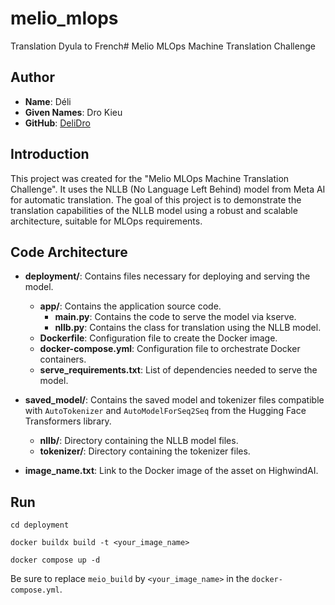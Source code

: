 ﻿# melio_mlops

Translation Dyula to French# Melio MLOps Machine Translation Challenge

## Author

- **Name**: Déli
- **Given Names**: Dro Kieu
- **GitHub**: [DeliDro](https://github.com/DeliDro)

## Introduction

This project was created for the "Melio MLOps Machine Translation Challenge". It uses the NLLB (No Language Left Behind) model from Meta AI for automatic translation. The goal of this project is to demonstrate the translation capabilities of the NLLB model using a robust and scalable architecture, suitable for MLOps requirements.

## Code Architecture

- **deployment/**: Contains files necessary for deploying and serving the model.
  - **app/**: Contains the application source code.
    - **main.py**: Contains the code to serve the model via kserve.
    - **nllb.py**: Contains the class for translation using the NLLB model.
  - **Dockerfile**: Configuration file to create the Docker image.
  - **docker-compose.yml**: Configuration file to orchestrate Docker containers.
  - **serve_requirements.txt**: List of dependencies needed to serve the model.

- **saved_model/**: Contains the saved model and tokenizer files compatible with `AutoTokenizer` and `AutoModelForSeq2Seq` from the Hugging Face Transformers library.
  - **nllb/**: Directory containing the NLLB model files.
  - **tokenizer/**: Directory containing the tokenizer files.

- **image_name.txt**: Link to the Docker image of the asset on HighwindAI.


## Run
```shell
cd deployment

docker buildx build -t <your_image_name>

docker compose up -d
```

Be sure to replace `meio_build` by `<your_image_name>` in the `docker-compose.yml`.
